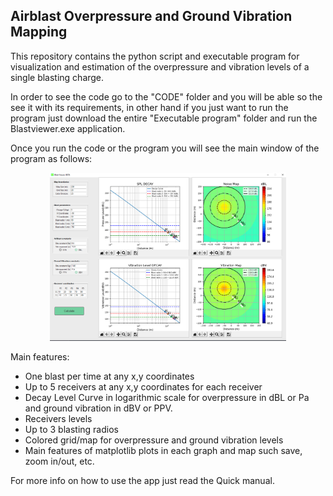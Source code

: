 ## Airblast Overpressure and Ground Vibration Mapping

This repository contains the python script and executable program for visualization and estimation of the overpressure and vibration levels of a single blasting charge.

In order to see the code go to the "CODE" folder and you will be able so the see it with its requirements, in other hand if you just want to run the program just download the entire "Executable program" folder and run the Blastviewer.exe application.  

Once you run the code or the program you will see the main window of the program as follows:
<p align="center">
<img src="images/main_menu.PNG" width="75%"  >
</p>
<!-- ![](images/main_menu.PNG) -->

Main features:
* One blast per time at any x,y coordinates
* Up to 5 receivers at any x,y coordinates for each receiver
* Decay Level Curve in logarithmic scale for overpressure in dBL or Pa and ground vibration in dBV or PPV.
* Receivers levels 
* Up to 3 blasting radios
* Colored grid/map for overpressure and ground vibration levels
* Main features of matplotlib plots in each graph and map such save, zoom in/out, etc.

For more info on how to use the app just read the Quick manual.





